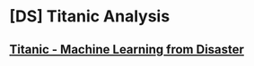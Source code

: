 # [DS] Titanic Analysis

## [Titanic - Machine Learning from Disaster](https://www.kaggle.com/c/titanic)

